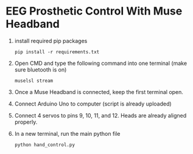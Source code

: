 # EEG Prosthetic Control With Muse Headband

1. install required pip packages

   ```
   pip install -r requirements.txt
   ```

2. Open CMD and type the following command into one terminal (make sure bluetooth is on)

   ```
   muselsl stream
   ```

3. Once a Muse Headband is connected, keep the first terminal open.

4. Connect Arduino Uno to computer (script is already uploaded)

5. Connect 4 servos to pins 9, 10, 11, and 12. Heads are already aligned properly.

6. In a new terminal, run the main python file
   ```
   python hand_control.py
   ```
